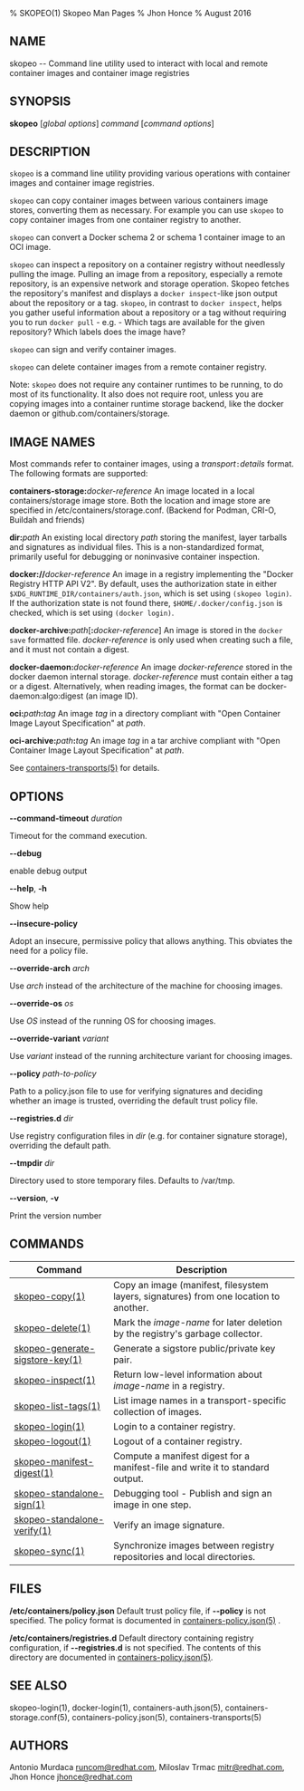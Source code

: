 % SKOPEO(1) Skopeo Man Pages
% Jhon Honce
% August 2016
## NAME
skopeo -- Command line utility used to interact with local and remote container images and container image registries

## SYNOPSIS
**skopeo** [_global options_] _command_ [_command options_]

## DESCRIPTION
`skopeo` is a command line utility providing various operations with container images and container image registries.

`skopeo` can copy container images between various containers image stores, converting them as necessary.  For example you can use `skopeo` to copy container images from one container registry to another.

`skopeo` can convert a Docker schema 2 or schema 1 container image to an OCI image.

`skopeo` can inspect a repository on a container registry without needlessly pulling the image. Pulling an image from a repository, especially a remote repository, is an expensive network and storage operation. Skopeo fetches the repository's manifest and displays a `docker inspect`-like json output about the repository or a tag. `skopeo`, in contrast to `docker inspect`, helps you gather useful information about a repository or a tag without requiring you to run `docker pull` - e.g. - Which tags are available for the given repository? Which labels does the image have?

`skopeo` can sign and verify container images.

`skopeo` can delete container images from a remote container registry.

Note: `skopeo` does not require any container runtimes to be running, to do most of
its functionality.  It also does not require root, unless you are copying images into a container runtime storage backend, like the docker daemon or github.com/containers/storage.

## IMAGE NAMES
Most commands refer to container images, using a _transport_`:`_details_ format. The following formats are supported:

  **containers-storage:**_docker-reference_
  An image located in a local containers/storage image store.  Both the location and image store are specified in /etc/containers/storage.conf. (Backend for Podman, CRI-O, Buildah and friends)

  **dir:**_path_
  An existing local directory _path_ storing the manifest, layer tarballs and signatures as individual files. This is a non-standardized format, primarily useful for debugging or noninvasive container inspection.

  **docker://**_docker-reference_
  An image in a registry implementing the "Docker Registry HTTP API V2". By default, uses the authorization state in either `$XDG_RUNTIME_DIR/containers/auth.json`, which is set using `(skopeo login)`. If the authorization state is not found there, `$HOME/.docker/config.json` is checked, which is set using `(docker login)`.

  **docker-archive:**_path_[**:**_docker-reference_]
  An image is stored in the `docker save` formatted file.  _docker-reference_ is only used when creating such a file, and it must not contain a digest.

  **docker-daemon:**_docker-reference_
  An image _docker-reference_ stored in the docker daemon internal storage.  _docker-reference_ must contain either a tag or a digest.  Alternatively, when reading images, the format can be docker-daemon:algo:digest (an image ID).

  **oci:**_path_**:**_tag_
  An image _tag_ in a directory compliant with "Open Container Image Layout Specification" at _path_.

  **oci-archive:**_path_**:**_tag_
  An image _tag_ in a tar archive compliant with "Open Container Image Layout Specification" at _path_.

See [containers-transports(5)](https://github.com/containers/image/blob/master/docs/containers-transports.5.md) for details.

## OPTIONS

**--command-timeout** _duration_

Timeout for the command execution.

**--debug**

enable debug output

**--help**, **-h**

Show help

**--insecure-policy**

Adopt an insecure, permissive policy that allows anything. This obviates the need for a policy file.

**--override-arch** _arch_

Use _arch_ instead of the architecture of the machine for choosing images.

**--override-os** _os_

Use _OS_ instead of the running OS for choosing images.

**--override-variant** _variant_

Use _variant_ instead of the running architecture variant for choosing images.

**--policy** _path-to-policy_

Path to a policy.json file to use for verifying signatures and deciding whether an image is trusted, overriding the default trust policy file.

**--registries.d** _dir_

Use registry configuration files in _dir_ (e.g. for container signature storage), overriding the default path.

**--tmpdir** _dir_

Directory used to store temporary files. Defaults to /var/tmp.

**--version**, **-v**

Print the version number

## COMMANDS

| Command                                   | Description                                                                    |
| ----------------------------------------- | ------------------------------------------------------------------------------ |
| [skopeo-copy(1)](skopeo-copy.1.md)        | Copy an image (manifest, filesystem layers, signatures) from one location to another. |
| [skopeo-delete(1)](skopeo-delete.1.md)    | Mark the _image-name_ for later deletion by the registry's garbage collector.  |
| [skopeo-generate-sigstore-key(1)](skopeo-generate-sigstore-key.1.md)    | Generate a sigstore public/private key pair.  |
| [skopeo-inspect(1)](skopeo-inspect.1.md)  | Return low-level information about _image-name_ in a registry.                 |
| [skopeo-list-tags(1)](skopeo-list-tags.1.md)  | List image names in a transport-specific collection of images.|
| [skopeo-login(1)](skopeo-login.1.md)  | Login to a container registry. |
| [skopeo-logout(1)](skopeo-logout.1.md)  | Logout of a container registry. |
| [skopeo-manifest-digest(1)](skopeo-manifest-digest.1.md)    | Compute a manifest digest for a manifest-file and write it to standard output. |
| [skopeo-standalone-sign(1)](skopeo-standalone-sign.1.md)    | Debugging tool - Publish and sign an image in one step.      |
| [skopeo-standalone-verify(1)](skopeo-standalone-verify.1.md)| Verify an image signature.                                   |
| [skopeo-sync(1)](skopeo-sync.1.md)| Synchronize images between registry repositories and local directories.                |

## FILES
  **/etc/containers/policy.json**
  Default trust policy file, if **--policy** is not specified.
  The policy format is documented in [containers-policy.json(5)](https://github.com/containers/image/blob/master/docs/containers-policy.json.5.md) .

  **/etc/containers/registries.d**
  Default directory containing registry configuration, if **--registries.d** is not specified.
  The contents of this directory are documented in [containers-policy.json(5)](https://github.com/containers/image/blob/master/docs/containers-policy.json.5.md).

## SEE ALSO
skopeo-login(1), docker-login(1), containers-auth.json(5), containers-storage.conf(5), containers-policy.json(5), containers-transports(5)

## AUTHORS

Antonio Murdaca <runcom@redhat.com>, Miloslav Trmac <mitr@redhat.com>, Jhon Honce <jhonce@redhat.com>
